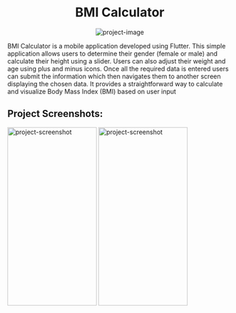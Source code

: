 <h1 align="center" id="title">BMI Calculator</h1>

<p align="center"><img src="https://imgs.search.brave.com/GMnOJEfL7XDA-D_CLIRiVZHEI8ILR9Zji2evu5Dsj38/rs:fit:500:0:0/g:ce/aHR0cHM6Ly92dGxv/Z28uY29tL3dwLWNv/bnRlbnQvdXBsb2Fk/cy8yMDIxLzA5L2Jt/aS1ncm91cC12ZWN0/b3ItbG9nby1zbWFs/bC5wbmc" alt="project-image"></p>

<p id="description">BMI Calculator is a mobile application developed using Flutter. This simple application allows users to determine their gender (female or male) and calculate their height using a slider. Users can also adjust their weight and age using plus and minus icons. Once all the required data is entered users can submit the information which then navigates them to another screen displaying the chosen data. It provides a straightforward way to calculate and visualize Body Mass Index (BMI) based on user input</p>

<h2>Project Screenshots:</h2>

<img src="https://i.postimg.cc/7YVjH3dB/410754066-830495185492941-6100967838840511848-n.jpg" alt="project-screenshot" width="200" height="400/">

<img src="https://i.postimg.cc/cCTTSmCw/410360350-712706667503493-6843620092201016498-n.jpg" alt="project-screenshot" width="200" height="400/">
